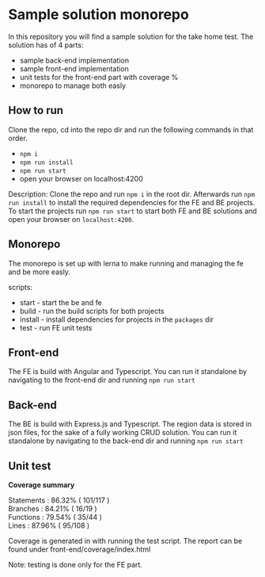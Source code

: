 # Sample solution monorepo

In this repository you will find a sample solution for the take home test. The solution has of 4 parts:

- sample back-end implementation
- sample front-end implementation
- unit tests for the front-end part with coverage %
- monorepo to manage both easly

## How to run

Clone the repo, cd into the repo dir and run the following commands in that order.

- `npm i`
- `npm run install`
- `npm run start`
- open your browser on localhost:4200

Description:
Clone the repo and run `npm i` in the root dir. Afterwards run `npm run install` to install the required dependencies for the FE and BE projects. To start the projects run `npm run start` to start both FE and BE solutions and open your browser on `localhost:4200`.

## Monorepo

The monorepo is set up with lerna to make running and managing the fe and be more easly.

scripts:

- start - start the be and fe
- build - run the build scripts for both projects
- install - install dependencies for projects in the `packages` dir
- test - run FE unit tests

## Front-end

The FE is build with Angular and Typescript. You can run it standalone by navigating to the front-end dir and running `npm run start`

## Back-end

The BE is build with Express.js and Typescript. The region data is stored in json files, for the sake of a fully working CRUD solution. You can run it standalone by navigating to the back-end dir and running `npm run start`

## Unit test

**Coverage summary**

Statements : 86.32% ( 101/117 ) <br>
Branches : 84.21% ( 16/19 )<br>
Functions : 79.54% ( 35/44 )<br>
Lines : 87.96% ( 95/108 )<br>

Coverage is generated in with running the test script. The report can be found under front-end/coverage/index.html

Note: testing is done only for the FE part.
